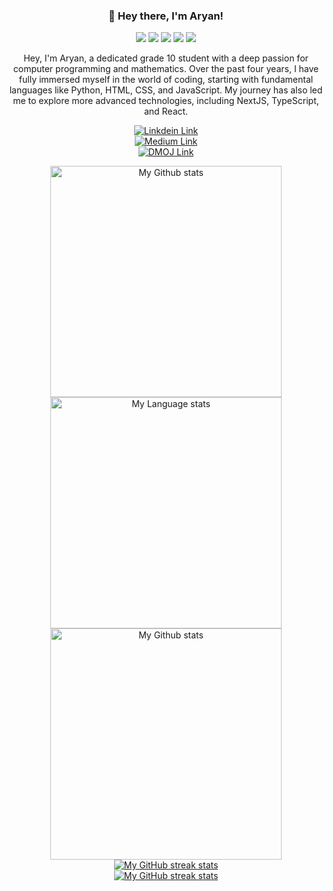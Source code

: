 <h3 align="center">👋 Hey there, I'm Aryan! </h3>
 <div align="center">
    <img src="https://img.shields.io/badge/Python-306998?&logo=Python&logoColor=FFD43B&style=for-the-badge" />
    <img src="https://img.shields.io/badge/HTML5-fff?logo=HTML5&style=for-the-badge" />
    <img src="https://img.shields.io/badge/CSS-1572B6?logo=CSS3&style=for-the-badge" />
    <img src="https://img.shields.io/badge/Javascript-323330?logo=javascript&style=for-the-badge" />
    <img src="https://img.shields.io/badge/react-00b5e7?&logo=react&logoColor=FFFFFF&style=for-the-badge" />
   </div>

<p align="center"> Hey, I'm Aryan, a dedicated grade 10 student with a deep passion for computer programming and mathematics. Over the past four years, I have fully immersed myself in the world of coding, starting with fundamental languages like Python, HTML, CSS, and JavaScript. My journey has also led me to explore more advanced technologies, including NextJS, TypeScript, and React.</p>

<p align="center">
  <a align ="center" href="https://www.linkedin.com/in/aryan-mittal-0050922aa/"><img src="https://img.shields.io/badge/LinkedIn-0077B5?style=for-the-badge&logo=linkedin&logoColor=white" alt="Linkdein Link"/> </a>
    <br/>
  <a align ="center" href="https://medium.com/@rishu108m"><img src="https://img.shields.io/badge/Medium-12100E?style=for-the-badge&logo=medium&logoColor=white" alt="Medium Link"/> </a>
     <br/>
<a href="https://dmoj.ca/user/755089"><img src="https://img.shields.io/badge/-DM::OJ-c9c900?style=flat-square" alt="DMOJ Link"/> </a>
 <div align="center"> 
  <a href="https://github.com/Rishu2023#gh-light-mode-only">
    <img
      src="https://github-readme-stats-steel-omega.vercel.app/api?username=Rishu2023&show_icons=true&include_all_commits=true&hide_border=true&number_format=long&rank_icon=percentile&show=reviews,discussions_started,discussions_answered,prs_merged,prs_merged_percentage#gh-light-mode-only"
      alt="My Github stats"
      height="370"
    />
  </a>
  <a href="https://github.com/Rishu2023#gh-light-mode-only">
    <img
      src="https://github-readme-stats-steel-omega.vercel.app/api/top-langs/?username=Rishu2023&layout=pie&hide_border=true&langs_count=10#gh-light-mode-only"
      alt="My Language stats"
      height="370"
    />
  </a>
</div>

<!-- GRS (Dark Mode) -->
<div align="center"> 
  <a href="https://github.com/Rishu2023#gh-dark-mode-only">
    <img
      src="https://github-readme-stats-steel-omega.vercel.app/api?username=Rishu2023&show_icons=true&include_all_commits=true&icon_color=2d77dc&title_color=2d77dc&text_color=ffffff&bg_color=0d1117&hide_border=true&number_format=long&rank_icon=percentile&show=reviews,discussions_started,discussions_answered,prs_merged,prs_merged_percentage#gh-dark-mode-only"
      alt="My Github stats"
      height="370"
    />

</div>

<!-- Streal stats (Light mode) -->
<div align="center">
  <a href="https://github.com/Rishu2023#gh-light-mode-only">
    <img
       src="https://github-readme-streak-stats-phi-opal.vercel.app/?user=Rishu2023&locale=en&type=svg&hide_border=true&fire=2d77dc&ring=2d77dc&currStreakLabel=000000"
       alt="My GitHub streak stats"
     />
  </a>
</div>


<!-- Streal stats (Dark mode) -->
<div align="center">
  <a href="https://github.com/Rishu2023#gh-dark-mode-only">
    <img
       src="https://github-readme-streak-stats-phi-opal.vercel.app/?user=Rishu2023&background=0d1117&currStreakNum=ffffff&sideNums=ffffff&currStreakLabel=ffffff&sideLabels=ffffff&dates=ffffff&fire=2d77dc&ring=2d77dc&locale=en&type=svg&hide_border=true"
       alt="My GitHub streak stats"
     />
  </a>
</div>
<!--
**Rishu2023/Rishu2023** is a ✨ _special_ ✨ repository because its `README.md` (this file) appears on your GitHub profile.

Here are some ideas to get you started:

- 🔭 I’m currently working on ...
- 🌱 I’m currently learning ...
- 👯 I’m looking to collaborate on ...
- 🤔 I’m looking for help with ...
- 💬 Ask me about ...
- 📫 How to reach me: ...
- 😄 Pronouns: ...
- ⚡ Fun fact: ...
-->
